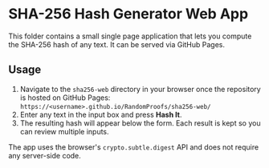 # SHA-256 Hash Generator Web App

This folder contains a small single page application that lets you compute the
SHA-256 hash of any text. It can be served via GitHub Pages.

## Usage

1. Navigate to the `sha256-web` directory in your browser once the repository is
   hosted on GitHub Pages: `https://<username>.github.io/RandomProofs/sha256-web/`
2. Enter any text in the input box and press **Hash It**.
3. The resulting hash will appear below the form. Each result is kept so you can
   review multiple inputs.

The app uses the browser's `crypto.subtle.digest` API and does not require any
server-side code.
